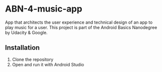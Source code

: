 # ABN-4-music-app

App that architects the user experience and technical design of an app to play music for a user.
This project is part of the Android Basics Nanodegree by Udacity & Google.

## Installation

1. Clone the repository
1. Open and run it with Android Studio
